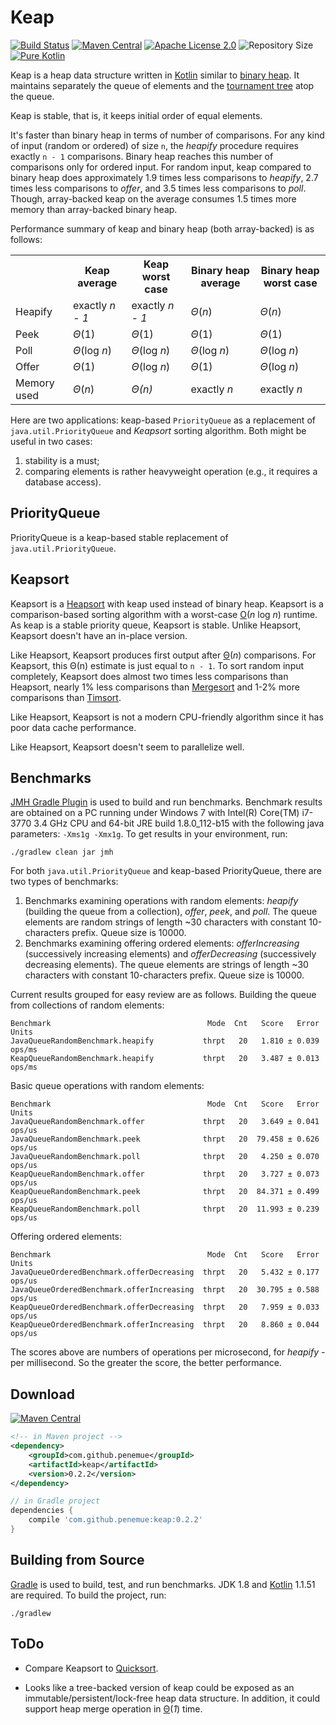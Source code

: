 # Keap

[![Build Status](https://travis-ci.org/penemue/keap.png?branch=master)](https://travis-ci.org/penemue/keap)
[![Maven Central](https://maven-badges.herokuapp.com/maven-central/com.github.penemue/keap/badge.svg)](http://search.maven.org/#search%7Cga%7C1%7Ccom.github.penemue.keap)
[![Apache License 2.0](https://img.shields.io/hexpm/l/plug.svg)](http://www.apache.org/licenses/LICENSE-2.0.html)
![Repository Size](https://reposs.herokuapp.com/?path=penemue/keap)
[![Pure Kotlin](https://img.shields.io/badge/100%25-kotlin-orange.svg)](https://kotlinlang.org)

Keap is a heap data structure written in [Kotlin](http://kotlinlang.org) similar to
[binary heap](https://en.wikipedia.org/wiki/Binary_heap). It maintains separately the queue of elements and the
[tournament tree](http://www.geeksforgeeks.org/tournament-tree-and-binary-heap) atop the queue. 

Keap is stable, that is, it keeps initial order of equal elements.

It's faster than binary heap in terms of number of comparisons. For any kind of input (random or ordered) of size `n`,
the *heapify* procedure requires exactly `n - 1` comparisons. Binary heap reaches this number of comparisons
only for ordered input. For random input, keap compared to binary heap does approximately 1.9 times less comparisons
to *heapify*, 2.7 times less comparisons to *offer*, and 3.5 times less comparisons to *poll*.
Though, array-backed keap on the average consumes 1.5 times more memory than array-backed binary heap.

Performance summary of keap and binary heap (both array-backed) is as follows:
<table>
<tr>
<th></th>
<th>Keap average</th>
<th>Keap worst case</th>
<th>Binary heap average</th>
<th>Binary heap worst case</th>
</tr>
<tr>
<td>Heapify</td>
<td>exactly <i>n - 1</i></td>
<td>exactly <i>n - 1</i></td>
<td><i>Θ</i>(<i>n</i>)</td>
<td><i>Θ</i>(<i>n</i>)</td>
</tr>
<tr>
<td>Peek</td>
<td><i>Θ</i>(1)</td>
<td><i>Θ</i>(1)</td>
<td><i>Θ</i>(1)</td>
<td><i>Θ</i>(1)</td>
</tr>
<tr>
<td>Poll</td>
<td><i>Θ</i>(log <i>n</i>)</td>
<td><i>Θ</i>(log <i>n</i>)</td>
<td><i>Θ</i>(log <i>n</i>)</td>
<td><i>Θ</i>(log <i>n</i>)</td>
</tr>
<tr>
<td>Offer</td>
<td><i>Θ</i>(1)</td>
<td><i>Θ</i>(log <i>n</i>)</td>
<td><i>Θ</i>(1)</td>
<td><i>Θ</i>(log <i>n</i>)</td>
</tr>
<tr>
<td>Memory used</td>
<td><i>Θ</i>(<i>n</i>)</td>
<td><i>Θ(<i>n</i>)</td>
<td>exactly <i>n</i></td>
<td>exactly <i>n</i></td>
</tr>
</table>

Here are two applications: keap-based `PriorityQueue` as a replacement of `java.util.PriorityQueue` and *Keapsort*
sorting algorithm. Both might be useful in two cases:

1. stability is a must;
1. comparing elements is rather heavyweight operation (e.g., it requires a database access).

## PriorityQueue
PriorityQueue is a keap-based stable replacement of `java.util.PriorityQueue`.

## Keapsort
Keapsort is a [Heapsort](https://en.wikipedia.org/wiki/Heapsort) with keap used instead of binary heap. Keapsort is a
comparison-based sorting algorithm with a worst-case [O](https://en.wikipedia.org/wiki/Big_O_notation)(*n* log *n*)
runtime. As keap is a stable priority queue, Keapsort is stable. Unlike Heapsort, Keapsort doesn't have an in-place
version.

Like Heapsort, Keapsort produces first output after [Θ](https://en.wikipedia.org/wiki/Big_O_notation)(*n*) comparisons.
For Keapsort, this Θ(n) estimate is just equal to `n - 1`. To sort random input completely, Keapsort does almost
two times less comparisons than Heapsort, nearly 1% less comparisons than
[Mergesort](https://en.wikipedia.org/wiki/Merge_sort) and 1-2% more comparisons than
[Timsort](https://en.wikipedia.org/wiki/Timsort).

Like Heapsort, Keapsort is not a modern CPU-friendly algorithm since it has poor data cache performance.

Like Heapsort, Keapsort doesn't seem to parallelize well.


## Benchmarks
[JMH Gradle Plugin](https://github.com/melix/jmh-gradle-plugin) is used to build and run benchmarks.
Benchmark results are obtained on a PC running under Windows 7 with Intel(R) Core(TM) i7-3770 3.4 GHz CPU
and 64-bit JRE build 1.8.0_112-b15 with the following java parameters: `-Xms1g -Xmx1g`. To get results in your
environment, run:

    ./gradlew clean jar jmh

For both `java.util.PriorityQueue` and keap-based PriorityQueue, there are two types of benchmarks:

 1. Benchmarks examining operations with random elements: *heapify* (building the queue from a collection), *offer*,
 *peek*, and *poll*. The queue elements are random strings of length ~30 characters with constant 10-characters prefix.
 Queue size is 10000.
 1. Benchmarks examining offering ordered elements: *offerIncreasing* (successively increasing elements) and
 *offerDecreasing* (successively decreasing elements). The queue elements are strings of length ~30
 characters with constant 10-characters prefix. Queue size is 10000.

Current results grouped for easy review are as follows. Building the queue from collections of random elements:
```
Benchmark                                   Mode  Cnt   Score   Error   Units
JavaQueueRandomBenchmark.heapify           thrpt   20   1.810 ± 0.039  ops/ms
KeapQueueRandomBenchmark.heapify           thrpt   20   3.487 ± 0.013  ops/ms
```
Basic queue operations with random elements:
```
Benchmark                                   Mode  Cnt   Score   Error   Units
JavaQueueRandomBenchmark.offer             thrpt   20   3.649 ± 0.041  ops/us
JavaQueueRandomBenchmark.peek              thrpt   20  79.458 ± 0.626  ops/us
JavaQueueRandomBenchmark.poll              thrpt   20   4.250 ± 0.070  ops/us
KeapQueueRandomBenchmark.offer             thrpt   20   3.727 ± 0.073  ops/us
KeapQueueRandomBenchmark.peek              thrpt   20  84.371 ± 0.499  ops/us
KeapQueueRandomBenchmark.poll              thrpt   20  11.993 ± 0.239  ops/us
```
Offering ordered elements:
```
Benchmark                                   Mode  Cnt   Score   Error   Units
JavaQueueOrderedBenchmark.offerDecreasing  thrpt   20   5.432 ± 0.177  ops/us
JavaQueueOrderedBenchmark.offerIncreasing  thrpt   20  30.795 ± 0.588  ops/us
KeapQueueOrderedBenchmark.offerDecreasing  thrpt   20   7.959 ± 0.033  ops/us
KeapQueueOrderedBenchmark.offerIncreasing  thrpt   20   8.860 ± 0.044  ops/us
```
The scores above are numbers of operations per microsecond, for *heapify* - per millisecond. So the greater the score,
the better performance.

## Download
[![Maven Central](https://maven-badges.herokuapp.com/maven-central/com.github.penemue/keap/badge.svg)](http://search.maven.org/#search%7Cga%7C1%7Ccom.github.penemue.keap)
```xml
<!-- in Maven project -->
<dependency>
    <groupId>com.github.penemue</groupId>
    <artifactId>keap</artifactId>
    <version>0.2.2</version>
</dependency>
```
```groovy
// in Gradle project
dependencies {
    compile 'com.github.penemue:keap:0.2.2'
}
```

## Building from Source
[Gradle](http://www.gradle.org) is used to build, test, and run benchmarks. JDK 1.8 and [Kotlin](http://kotlinlang.org)
1.1.51 are required. To build the project, run:

    ./gradlew

## ToDo

- Compare Keapsort to [Quicksort](https://en.wikipedia.org/wiki/Quicksort).

- Looks like a tree-backed version of keap could be exposed as an immutable/persistent/lock-free heap data structure.
In addition, it could support heap merge operation in
[Θ](https://en.wikipedia.org/wiki/Big_O_notation)(*1*) time.
